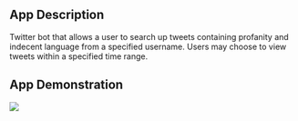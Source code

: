 ## App Description
Twitter bot that allows a user to search up tweets containing profanity and indecent language from a specified username. Users may choose to view tweets within a specified time range.

## App Demonstration
<img src="http://g.recordit.co/TwCmdQzmCq.gif">
